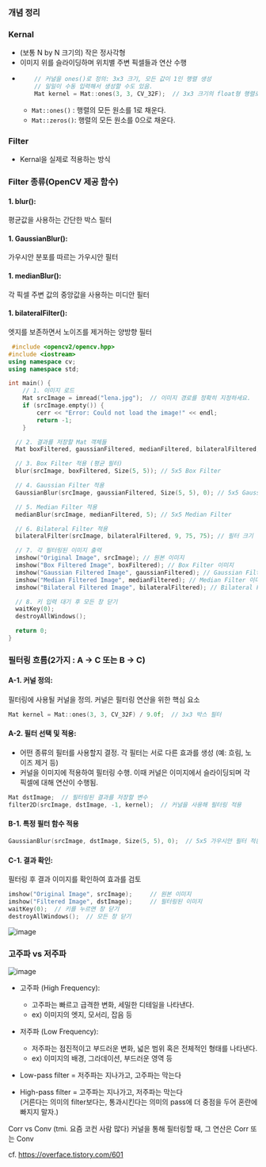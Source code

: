 ### 개념 정리

### Kernal
- (보통 N by N 크기의) 작은 정사각형
- 이미지 위를 슬라이딩하며 위치별 주변 픽셀들과 연산 수행
- ``` C++
      // 커널을 ones()로 정의: 3x3 크기, 모든 값이 1인 행렬 생성
      // 일일이 수동 입력해서 생성할 수도 있음.
      Mat kernel = Mat::ones(3, 3, CV_32F);  // 3x3 크기의 float형 행렬로 모두 1로 채워짐
  ```
    - ``` Mat::ones() ``` : 행렬의 모든 원소를 1로 채운다.
    - ``` Mat::zeros() ```: 행렬의 모든 원소를 0으로 채운다.

### Filter
- Kernal을 실제로 적용하는 방식
### Filter 종류(OpenCV 제공 함수)
#### 1. blur(): 
평균값을 사용하는 간단한 박스 필터
#### 1. GaussianBlur(): 
가우시안 분포를 따르는 가우시안 필터
#### 1. medianBlur(): 
각 픽셀 주변 값의 중앙값을 사용하는 미디안 필터
#### 1. bilateralFilter(): 
엣지를 보존하면서 노이즈를 제거하는 양방향 필터
  
  ``` c++
   #include <opencv2/opencv.hpp>
  #include <iostream>
  using namespace cv;
  using namespace std;
  
  int main() {
      // 1. 이미지 로드
      Mat srcImage = imread("lena.jpg");  // 이미지 경로를 정확히 지정하세요.
      if (srcImage.empty()) {
          cerr << "Error: Could not load the image!" << endl;
          return -1;
      }

    // 2. 결과를 저장할 Mat 객체들
    Mat boxFiltered, gaussianFiltered, medianFiltered, bilateralFiltered;

    // 3. Box Filter 적용 (평균 필터)
    blur(srcImage, boxFiltered, Size(5, 5)); // 5x5 Box Filter

    // 4. Gaussian Filter 적용
    GaussianBlur(srcImage, gaussianFiltered, Size(5, 5), 0); // 5x5 Gaussian Filter

    // 5. Median Filter 적용
    medianBlur(srcImage, medianFiltered, 5); // 5x5 Median Filter

    // 6. Bilateral Filter 적용
    bilateralFilter(srcImage, bilateralFiltered, 9, 75, 75); // 필터 크기 및 파라미터

    // 7. 각 필터링된 이미지 출력
    imshow("Original Image", srcImage); // 원본 이미지
    imshow("Box Filtered Image", boxFiltered); // Box Filter 이미지
    imshow("Gaussian Filtered Image", gaussianFiltered); // Gaussian Filter 이미지
    imshow("Median Filtered Image", medianFiltered); // Median Filter 이미지
    imshow("Bilateral Filtered Image", bilateralFiltered); // Bilateral Filter 이미지

    // 8. 키 입력 대기 후 모든 창 닫기
    waitKey(0); 
    destroyAllWindows();

    return 0;
  }

  ```

### 필터링 흐름(2가지 : A -> C 또는 B -> C)

#### A-1. 커널 정의: 
필터링에 사용될 커널을 정의. 커널은 필터링 연산을 위한 핵심 요소
``` C++
Mat kernel = Mat::ones(3, 3, CV_32F) / 9.0f;  // 3x3 박스 필터
```
#### A-2. 필터 선택 및 적용: 
- 어떤 종류의 필터를 사용할지 결정. 각 필터는 서로 다른 효과를 생성 (예: 흐림, 노이즈 제거 등)
- 커널을 이미지에 적용하여 필터링 수행. 이때 커널은 이미지에서 슬라이딩되며 각 픽셀에 대해 연산이 수행됨.
``` C++
Mat dstImage;  // 필터링된 결과를 저장할 변수
filter2D(srcImage, dstImage, -1, kernel);  // 커널을 사용해 필터링 적용
```

#### B-1. 특정 필터 함수 적용
``` C++
GaussianBlur(srcImage, dstImage, Size(5, 5), 0);  // 5x5 가우시안 필터 적용
```
#### C-1. 결과 확인: 
필터링 후 결과 이미지를 확인하여 효과를 검토
``` C++
imshow("Original Image", srcImage);     // 원본 이미지
imshow("Filtered Image", dstImage);     // 필터링된 이미지
waitKey(0);  // 키를 누르면 창 닫기
destroyAllWindows();  // 모든 창 닫기

```
![image](https://github.com/user-attachments/assets/02a4256e-f571-42e9-9dc8-fe114c7aad1a)

### 고주파 vs 저주파

![image](https://github.com/user-attachments/assets/2e9b22d5-1dc1-454a-a28e-4a09d653cdbb)

- 고주파 (High Frequency):
  - 고주파는 빠르고 급격한 변화, 세밀한 디테일을 나타낸다. 
  - ex) 이미지의 엣지, 모서리, 잡음 등

- 저주파 (Low Frequency):
  - 저주파는 점진적이고 부드러운 변화, 넓은 범위 혹은 전체적인 형태를 나타낸다. 
  - ex) 이미지의 배경, 그라데이션, 부드러운 영역 등

- Low-pass filter = 저주파는 지나가고, 고주파는 막는다
- High-pass filter = 고주파는 지나가고, 저주파는 막는다<br>
(거른다는 의미의 filter보다는, 통과시킨다는 의미의 pass에 더 중점을 두어 혼란에 빠지지 말자.)

Corr vs Conv (tmi. 요즘 코컨 사람 많다)
커널을 통해 필터링할 때, 그 연산은 Corr 또는 Conv 



cf. https://overface.tistory.com/601
